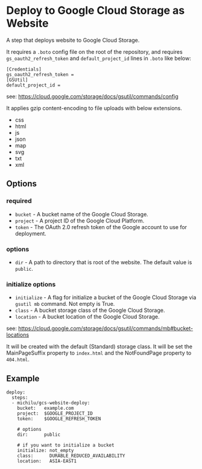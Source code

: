 # Deploy to Google Cloud Storage as Website

A step that deploys website to Google Cloud Storage.

It requires a `.boto` config file on the root of the repository,
and requires `gs_oauth2_refresh_token` and `default_project_id` lines in `.boto` like below:

    [Credentials]
    gs_oauth2_refresh_token =
    [GSUtil]
    default_project_id =

see: https://cloud.google.com/storage/docs/gsutil/commands/config

It applies gzip content-encoding to file uploads with below extensions.

  * css
  * html
  * js
  * json
  * map
  * svg
  * txt
  * xml

## Options

### required

* `bucket` - A bucket name of the Google Cloud Storage.
* `project` - A project ID of the Google Cloud Platform.
* `token` - The OAuth 2.0 refresh token of the Google account to use for deployment.

### options

* `dir` - A path to directory that is root of the website. The default value is `public`.

### initialize options

* `initialize` - A flag for initialize a bucket of the Google Cloud Storage via `gsutil mb` command. Not empty is True.
* `class` - A bucket storage class of the Google Cloud Storage.
* `location` - A bucket location of the Google Cloud Storage.

see: https://cloud.google.com/storage/docs/gsutil/commands/mb#bucket-locations

It will be created with the default (Standard) storage class.
It will be set the MainPageSuffix property to `index.html` and the NotFoundPage property to `404.html`.

## Example

```
deploy:
  steps:
  - michilu/gcs-website-deploy:
    bucket:   example.com
    project:  $GOOGLE_PROJECT_ID
    token:    $GOOGLE_REFRESH_TOKEN

    # options
    dir:      public

    # if you want to initialize a bucket
    initialize: not_empty
    class:      DURABLE_REDUCED_AVAILABILITY
    location:   ASIA-EAST1
```
